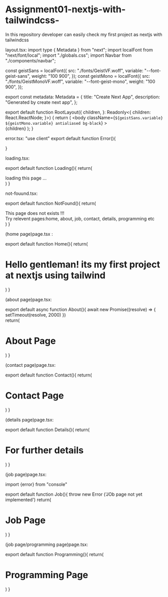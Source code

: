 # Assignment01-nextjs-with-tailwindcss-
In this repository developer can easily check my first project as nextjs with tailwindcss

layout.tsx:
import type { Metadata } from "next";
import localFont from "next/font/local";
import "./globals.css";
import Navbar from "./components/navbar";

const geistSans = localFont({
  src: "./fonts/GeistVF.woff",
  variable: "--font-geist-sans",
  weight: "100 900",
});
const geistMono = localFont({
  src: "./fonts/GeistMonoVF.woff",
  variable: "--font-geist-mono",
  weight: "100 900",
});

export const metadata: Metadata = {
  title: "Create Next App",
  description: "Generated by create next app",
};

export default function RootLayout({
  children,
}: Readonly<{
  children: React.ReactNode;
}>) {
  return (
    <html lang="en">
      <body
        className={`${geistSans.variable} ${geistMono.variable} antialiased bg-black`}
      >  
      <Navbar/>
        {children}
      </body>
    </html>
  );
}


error.tsx:
"use client"
export default function Error(){
    
}

loading.tsx:

export default function Loading(){
return(
    <div  className="border-4 border-stone-700 m-40 p-5 text-red-800 font-bold text-center">loading this page ...</div>
)
}

not-fouund.tsx:

export default function NotFound(){
    return(
        <div>This page does not exists !!!
           <br/> Try relevent pages:home, about, job, contact, details, programming etc
        </div>
    )
}

 (home page)page.tsx :

export default function Home(){
  return(
<div>

<h1 className="border-4 border-stone-700 m-40 p-5 text-pink-600 font-bold text-center">Hello gentleman! its my first project at nextjs using tailwind</h1>
</div>
  )
}

(about page)page.tsx:

export default async function About(){
  await new Promise((resolve) => {
    setTimeout(resolve, 2000)
  })  
  return(
  <div>
  <h1  className="border-4 border-stone-700 m-40 p-5 text-pink-600 font-bold text-center">About Page</h1>
  </div>
    )
  }
  
(contact page)page.tsx:

export default function Contact(){
    return(
  <div>
  <h1  className="border-4 border-stone-700 m-40 p-5 text-pink-600 font-bold text-center">Contact Page</h1>
  </div>
    )
  }

(details page)page.tsx:

export default function Details(){
    return(
  <div>
  <h1  className="border-4 border-stone-700 m-40 p-5 text-pink-600 font-bold text-center">For further details</h1>
  </div>
    )
  }

(job page)page.tsx:

import {error} from "console"

export default function Job(){
  throw new Error ('JOb page not yet implemented')
  return(
  <div>
  <h1>Job Page</h1>
  </div>
    )
  }

  (job page/programming page)page.tsx:

export default function Programming(){
    return(
  <div>
  <h1  className="border-4 border-stone-700 m-40 p-5 text-pink-600 font-bold text-center">Programming Page</h1>
  </div>
    )
  }
